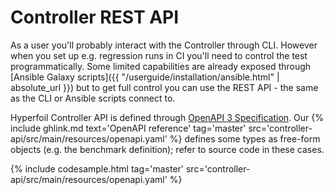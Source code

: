 # Controller REST API

As a user you'll probably interact with the Controller through CLI. However when you set up e.g. regression runs in CI you'll need to control the test programmatically. Some limited capabilities are already exposed through [Ansible Galaxy scripts]({{ "/userguide/installation/ansible.html" | absolute_url }}) but to get full control you can use the REST API - the same as the CLI or Ansible scripts connect to.

Hyperfoil Controller API is defined through [OpenAPI 3 Specification](https://swagger.io/docs/specification/about/). Our {% include ghlink.md text='OpenAPI reference' tag='master' src='controller-api/src/main/resources/openapi.yaml' %} defines some types as free-form objects (e.g. the benchmark definition); refer to source code in these cases.

{% include codesample.html tag='master' src='controller-api/src/main/resources/openapi.yaml' %}